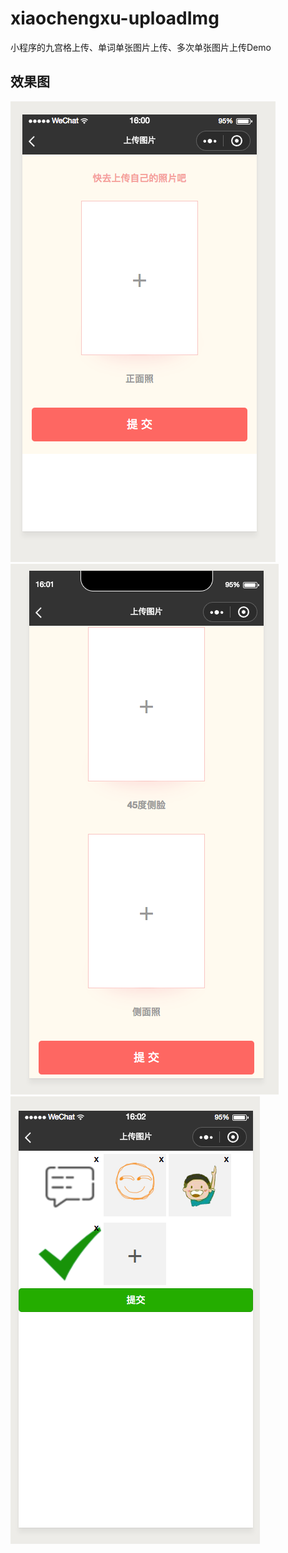 # xiaochengxu-uploadImg
小程序的九宫格上传、单词单张图片上传、多次单张图片上传Demo

## 效果图
<img src="show/1.png" />
<img src="show/2.png" />
<img src="show/3.png" />
